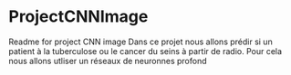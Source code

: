 # ProjectCNNImage
Readme for project CNN image
Dans ce projet nous allons prédir si un patient à la tuberculose ou le cancer du seins à partir de radio.
Pour cela nous allons utliser un réseaux de neuronnes profond
